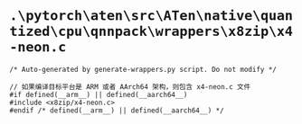 # `.\pytorch\aten\src\ATen\native\quantized\cpu\qnnpack\wrappers\x8zip\x4-neon.c`

```
/* Auto-generated by generate-wrappers.py script. Do not modify */

// 如果编译目标平台是 ARM 或者 AArch64 架构，则包含 x4-neon.c 文件
#if defined(__arm__) || defined(__aarch64__)
#include <x8zip/x4-neon.c>
#endif /* defined(__arm__) || defined(__aarch64__) */
```